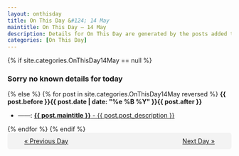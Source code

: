 ```yaml
---
layout: onthisday
title: On This Day &#124; 14 May
maintitle: On This Day — 14 May
description: Details for On This Day are generated by the posts added to the website so the content is subject to changes/updates over time.
categories: [On This Day]
---
```


{% if site.categories.OnThisDay14May == null %}
<h3>Sorry no known details for today</h3>
{% else %}
{% for post in site.categories.OnThisDay14May reversed %}
<strong>{{ post.before }}{{ post.date | date: "%e %B %Y" }}{{ post.after }}</strong>
<ul>
<li> ——: <a class="{{ post.class }}" href="{{ post.url }}"><strong>{{ post.maintitle }}</strong> - {{ post.post_description }}</a></li>
</ul>
{% endfor %}
{% endif %}
<br />
<div style="background-color: #f3f3f3; padding: 10px; border-radius: 5px; text-align: center; display: flex; justify-content: space-evenly;">
<a href="/onthisday/05/05-13">« Previous Day</a>
<span style="visibility:hidden;">[ Visit Leap Year February 29 ]</span>
<a href="/onthisday/05/05-15">Next Day »</a>
</div>
